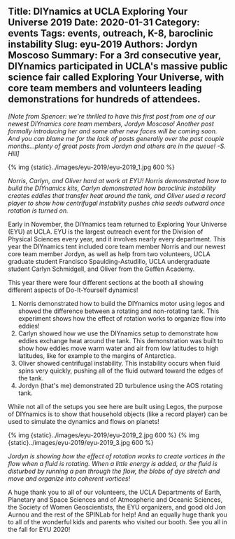 Title: DIYnamics at UCLA Exploring Your Universe 2019
Date: 2020-01-31
Category: events
Tags: events, outreach, K-8, baroclinic instability
Slug: eyu-2019
Authors: Jordyn Moscoso
Summary: For a 3rd consecutive year, DIYnamics participated in UCLA's massive public science fair called Exploring Your Universe, with core team members and volunteers leading demonstrations for hundreds of attendees.
---

_[Note from Spencer: we're thrilled to have this first post from one
of our newest DIYnamics core team members, Jordyn Moscoso!  Another
post formally introducing her and some other new faces will be coming
soon.  And you can blame me for the lack of posts generally over the
past couple months...plenty of great posts from Jordyn and others are
in the queue!  -S. Hill]_

{% img {static}../images/eyu-2019/eyu-2019_1.jpg 600 %}

_Norris, Carlyn, and Oliver hard at work at EYU!  Norris demonstrated
how to build the DIYnamics kits, Carlyn demonstrated how baroclinic
instability creates eddies that transfer heat around the tank, and
Oliver used a record player to show how centrifugal instability
pushes chia seeds outward once rotation is turned on._

Early in November, the DIYnamics team returned to Exploring Your
Universe (EYU) at UCLA.  EYU is the largest outreach event for the
Division of Physical Sciences every year, and it involves nearly every
department.  This year the DIYnamics tent included core team member
Norris and our newest core team member Jordyn, as well as help from
two volunteers, UCLA graduate student Francisco Spaulding-Astudillo,
UCLA undergraduate student Carlyn Schmidgell, and Oliver from the
Geffen Academy.

This year there were four different sections at the booth all showing
different aspects of Do-It-Yourself dynamics!

1. Norris demonstrated how to build the DIYnamics motor using legos
   and showed the difference between a rotating and non-rotating tank.
   This experiment shows how the effect of rotation works to organize
   flow into eddies!
2. Carlyn showed how we use the DIYnamics setup to demonstrate how
   eddies exchange heat around the tank.  This demonstration was built
   to show how eddies move warm water and air from low latitudes to
   high latitudes, like for example to the margins of Antarctica.
3. Oliver showed centrifugal instability.  This instability occurs
   when fluid spins very quickly, pushing all of the fluid outward
   toward the edges of the tank.
4. Jordyn (that's me) demonstrated 2D turbulence using the AOS
   rotating tank.

While not all of the setups you see here are built using Legos, the
purpose of DIYnamics is to show that household objects (like a record
player) can be used to simulate the dynamics and flows on planets!

{% img {static}../images/eyu-2019/eyu-2019_2.jpg 600 %}
{% img {static}../images/eyu-2019/eyu-2019_3.jpg 600 %}

_Jordyn is showing how the effect of rotation works to create vortices
in the flow when a fluid is rotating.  When a little energy is added,
or the fluid is disturbed by running a pen through the flow, the blobs
of dye stretch and move and organize into coherent vortices!_

A huge thank you to all of our volunteers, the UCLA Departments of
Earth, Planetary and Space Sciences and of Atmospheric and Oceanic
Sciences, the Society of Women Geoscientists, the EYU organizers, and
good old Jon Aurnou and the rest of the SPINLab for help!  And an
equally huge thank you to all of the wonderful kids and parents who
visited our booth.  See you all in the fall for EYU 2020!
